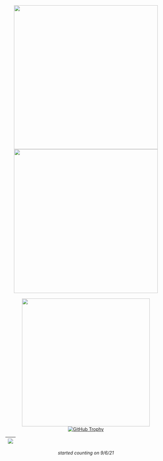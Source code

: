 <!--### Hi there 👋


**anshu15183/anshu15183** is a ✨ _special_ ✨ repository because its `README.md` (this file) appears on your GitHub profile.

Here are some ideas to get you started:

- 🔭 I’m currently working on ...
- 🌱 I’m currently learning ...
- 👯 I’m looking to collaborate on ...
- 🤔 I’m looking for help with ...
- 💬 Ask me about ...
- 📫 How to reach me: ...
- 😄 Pronouns: ...
- ⚡ Fun fact: ...


![anshu15183's Stats](https://github-readme-stats.vercel.app/api?username=anshu15183&theme=transparent&show_icons=true&hide_border=true&count_private=true)
![anshu15183's Streak](https://github-readme-streak-stats.herokuapp.com/?user=anshu15183&theme=transparent&hide_border=true)
![anshu15183's Top Languages](https://github-readme-stats.vercel.app/api/top-langs/?username=anshu15183&theme=vue-dark&show_icons=true&hide_border=true&layout=compact)



<!-- <div align=center>

| Hi, I'm 17 years old & I have a great interest in full-stack development. I'm an autodidact dev who learned/studied from youtube & reading docs. I'm knowledgeable in TypeScript, React.js, Next.js, Express.js, Tailwind CSS, Sass, MongoDB, Firebase, etc...
|---|
  
</div> -->

<div align=center>
  <img width="450" src="https://github-readme-stats.vercel.app/api?username=anshu15183&theme=vue-dark&show_icons=true&hide_border=true&count_private=true" />
  <img width="450" src="https://github-readme-streak-stats.herokuapp.com?user=joshxfi&theme=vue-dark&hide_border=true" />
  
</div>

<br>


  <div align=center>
  <img width="400" src="https://github-readme-stats.vercel.app/api/top-langs/?username=anshu15183&theme=vue-dark&show_icons=true&hide_border=true&layout=compact" />
  <a href="https://github.com/ryo-ma/github-profile-trophy">
  <img src="https://github-profile-trophy.vercel.app/?username=anshu15183&theme=onedark&no-frame=true&row=2&column=5" alt="GitHub Trophy">
</a>


  | ![](https://komarev.com/ghpvc/?username=anshu15183&color=gray) |
  |---|
  *started counting on 9/6/21*
  
</div>
